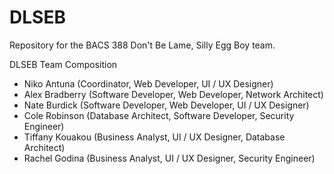 # DLSEB
Repository for the BACS 388 Don't Be Lame, Silly Egg Boy team.


DLSEB Team Composition
- Niko Antuna (Coordinator, Web Developer, UI / UX Designer)
- Alex Bradberry (Software Developer, Web Developer, Network Architect)
- Nate Burdick (Software Developer, Web Developer, UI / UX Designer)
- Cole Robinson (Database Architect, Software Developer, Security Engineer)
- Tiffany Kouakou (Business Analyst, UI / UX Designer, Database Architect)
- Rachel Godina (Business Analyst, UI / UX Designer, Security Engineer)